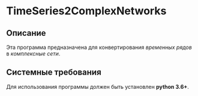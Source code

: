 # TimeSeries2ComplexNetworks
## Описание
Эта программа предназначена для конвертирования *временных рядов* в *комплексные сети*.
## Системные требования
Для использования программы должен быть установлен **python 3.6+**.
